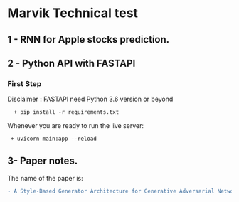 # **Marvik Technical test**

## **1 - RNN for Apple stocks prediction.**


## **2 - Python API with FASTAPI**

  ### First Step
  
  Disclaimer : FASTAPI need Python 3.6 version or beyond
  
```diff
  + pip install -r requirements.txt
```

Whenever you are ready to run the live server:
```diff
 + uvicorn main:app --reload
```

## **3- Paper notes.**

  The name of the paper is:
  
 ```diff
 - A Style-Based Generator Architecture for Generative Adversarial Networks
```
